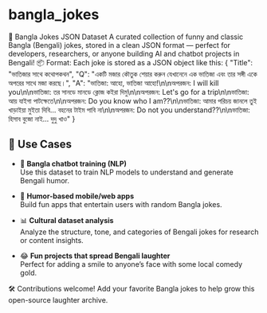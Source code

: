# bangla_jokes
🤖 Bangla Jokes JSON Dataset A curated collection of funny and classic Bangla (Bengali) jokes, stored in a clean JSON format — perfect for developers, researchers, or anyone building AI and chatbot projects in Bengali!
📦 Format:
Each joke is stored as a JSON object like this:
    {
        "Title": "ভাতিজার সাথে কথোপকথন",
        "Q": "একটি মজার কৌতুক শেয়ার করুন যেখানেনে এক ভাতিজা এবং তার সঙ্গী একে অপরের সাথে মজা করছে।",
        "A": "ভাতিজা: আহো, ভাতিজা আহো!\n\nঅপরজন: I will kill you\n\nভাতিজা: তর সানডে মানডে ক্লোজ কইরা দিমু\n\nঅপরজন: Let's go for a trip\n\nভাতিজা: আয় যাইগা পাটক্ষেতে\n\nঅপরজন: Do you know who I am??\n\nভাতিজা: আমার পরিচয় জানলে তুই খাড়াইয়া মুইতা দিবি... বহনের টাইম পাবি না\n\nঅপরজন: Do not you understand??\n\nভাতিজা: হিসাব বুজো নাই... দুদু খাও"
    }

## 🚀 Use Cases

- 🤖 **Bangla chatbot training (NLP)**  
  Use this dataset to train NLP models to understand and generate Bengali humor.

- 📱 **Humor-based mobile/web apps**  
  Build fun apps that entertain users with random Bangla jokes.

- 📊 **Cultural dataset analysis**  
  Analyze the structure, tone, and categories of Bengali jokes for research or content insights.

- 😂 **Fun projects that spread Bengali laughter**  
  Perfect for adding a smile to anyone’s face with some local comedy gold.

🛠️ Contributions welcome! Add your favorite Bangla jokes to help grow this open-source laughter archive.
